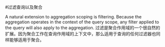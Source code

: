 #过滤查询以及聚合

A natural extension to aggregation scoping is filtering. Because the aggregation operates in the context of the query scope, any filter applied to the query will also apply to the aggregation.
过滤是聚合作用域的一个很自然的扩展。因为聚合工作在查询作用域的上下文中，那么适用于查询的任何过滤器也同样能够适用于聚合。